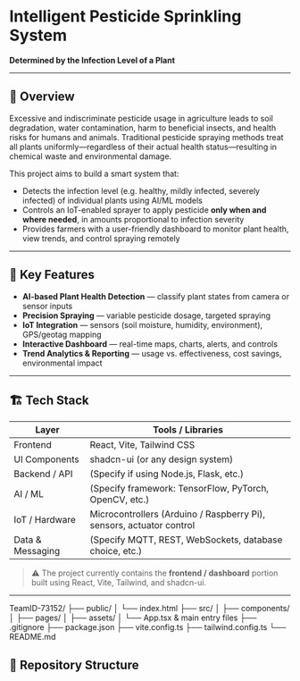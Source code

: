 # Intelligent Pesticide Sprinkling System  
**Determined by the Infection Level of a Plant**  

---

## 📖 Overview  

Excessive and indiscriminate pesticide usage in agriculture leads to soil degradation, water contamination, harm to beneficial insects, and health risks for humans and animals. Traditional pesticide spraying methods treat all plants uniformly—regardless of their actual health status—resulting in chemical waste and environmental damage.

This project aims to build a smart system that:

- Detects the infection level (e.g. healthy, mildly infected, severely infected) of individual plants using AI/ML models  
- Controls an IoT-enabled sprayer to apply pesticide **only when and where needed**, in amounts proportional to infection severity  
- Provides farmers with a user-friendly dashboard to monitor plant health, view trends, and control spraying remotely  

---

## 🎯 Key Features  

- **AI-based Plant Health Detection** — classify plant states from camera or sensor inputs  
- **Precision Spraying** — variable pesticide dosage, targeted spraying  
- **IoT Integration** — sensors (soil moisture, humidity, environment), GPS/geotag mapping  
- **Interactive Dashboard** — real-time maps, charts, alerts, and controls  
- **Trend Analytics & Reporting** — usage vs. effectiveness, cost savings, environmental impact  

---

## 🏗️ Tech Stack  

| Layer | Tools / Libraries |
|-------|--------------------|
| Frontend | React, Vite, Tailwind CSS |
| UI Components | shadcn-ui (or any design system) |
| Backend / API | (Specify if using Node.js, Flask, etc.) |
| AI / ML | (Specify framework: TensorFlow, PyTorch, OpenCV, etc.) |
| IoT / Hardware | Microcontrollers (Arduino / Raspberry Pi), sensors, actuator control |
| Data & Messaging | (Specify MQTT, REST, WebSockets, database choice, etc.) |

> ⚠️ The project currently contains the **frontend / dashboard** portion built using React, Vite, Tailwind, and shadcn-ui.  

---
TeamID-73152/
├── public/
│ └── index.html
├── src/
│ ├── components/
│ ├── pages/
│ ├── assets/
│ └── App.tsx & main entry files
├── .gitignore
├── package.json
├── vite.config.ts
├── tailwind.config.ts
└── README.md

## 📁 Repository Structure  


